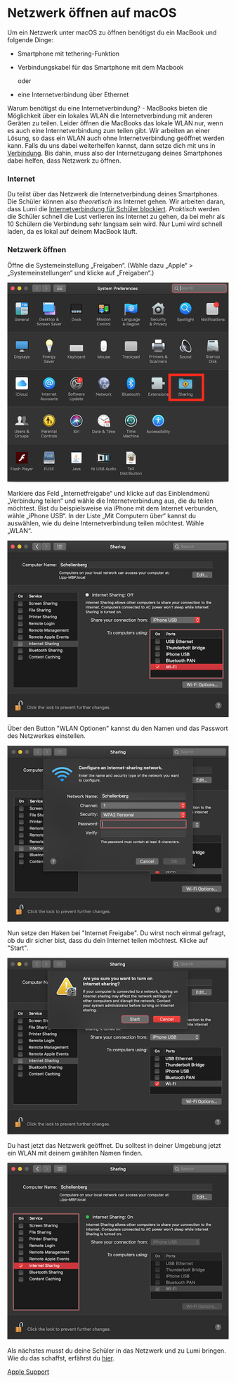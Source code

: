 # Netzwerk öffnen auf macOS

Um ein Netzwerk unter macOS zu öffnen benötigst du ein MacBook und folgende Dinge:

-   Smartphone mit tethering-Funktion
-   Verbindungskabel für das Smartphone mit dem Macbook

    oder

-   eine Internetverbindung über Ethernet

Warum benötigst du eine Internetverbindung? - MacBooks bieten die Möglichkeit über ein lokales WLAN die Internetverbindung mit anderen Geräten zu teilen. Leider öffnen die MacBooks das lokale WLAN nur, wenn es auch eine Internetverbindung zum teilen gibt. Wir arbeiten an einer Lösung, so dass ein WLAN auch ohne Internetverbindung geöffnet werden kann. Falls du uns dabei weiterhelfen kannst, dann setze dich mit uns in [Verbindung](../kontakt.md). Bis dahin, muss also der Internetzugang deines Smartphones dabei helfen, dass Netzwerk zu öffnen.

### Internet

Du teilst über das Netzwerk die Internetverbindung deines Smartphones. Die Schüler können also _theoretisch_ ins Internet gehen. Wir arbeiten daran, dass Lumi die [Internetverbindung für Schüler blockiert](https://github.com/Lumieducation/Lumi/projects/8). _Praktisch_ werden die Schüler schnell die Lust verlieren ins Internet zu gehen, da bei mehr als 10 Schülern die Verbindung sehr langsam sein wird. Nur Lumi wird schnell laden, da es lokal auf deinem MacBook läuft.

### Netzwerk öffnen

Öffne die Systemeinstellung „Freigaben“. (Wähle dazu „Apple“ > „Systemeinstellungen“ und klicke auf „Freigaben“.)

![macOS System Settings](../../img/macos_system_settings.png)

Markiere das Feld „Internetfreigabe“ und klicke auf das Einblendmenü „Verbindung teilen“ und wähle die Internetverbindung aus, die du teilen möchtest. Bist du beispielsweise via iPhone mit dem Internet verbunden, wähle „iPhone USB“. In der Liste „Mit Computern über“ kannst du auswählen, wie du deine Internetverbindung teilen möchtest. Wähle „WLAN“.

![macOS Sharing](../../img/macos_sharing.png)

Über den Button "WLAN Optionen" kannst du den Namen und das Passwort des Netzwerkes einstellen.

![macOS Network Setup](../../img/macos_network_setup.png)

Nun setze den Haken bei "Internet Freigabe". Du wirst noch einmal gefragt, ob du dir sicher bist, dass du dein Internet teilen möchtest. Klicke auf "Start".

![macOS Network Confirm](../../img/macos_sharing_confirm.png)

Du hast jetzt das Netzwerk geöffnet. Du solltest in deiner Umgebung jetzt ein WLAN mit deinem gwählten Namen finden.

![macOS Network Success](../../img/macos_sharing_success.png)

Als nächstes musst du deine Schüler in das Netzwerk und zu Lumi bringen. Wie du das schaffst, erfährst du [hier](../erste-schritte.md).

[Apple Support](https://support.apple.com/kb/PH25327?locale=de_DE)
